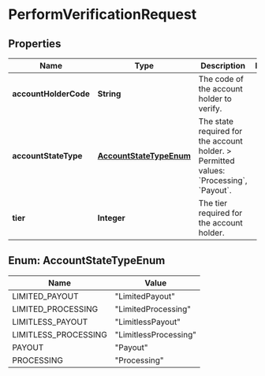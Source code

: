 

# PerformVerificationRequest


## Properties

| Name | Type | Description | Notes |
|------------ | ------------- | ------------- | -------------|
|**accountHolderCode** | **String** | The code of the account holder to verify. |  |
|**accountStateType** | [**AccountStateTypeEnum**](#AccountStateTypeEnum) | The state required for the account holder. &gt; Permitted values: &#x60;Processing&#x60;, &#x60;Payout&#x60;. |  |
|**tier** | **Integer** | The tier required for the account holder. |  |



## Enum: AccountStateTypeEnum

| Name | Value |
|---- | -----|
| LIMITED_PAYOUT | &quot;LimitedPayout&quot; |
| LIMITED_PROCESSING | &quot;LimitedProcessing&quot; |
| LIMITLESS_PAYOUT | &quot;LimitlessPayout&quot; |
| LIMITLESS_PROCESSING | &quot;LimitlessProcessing&quot; |
| PAYOUT | &quot;Payout&quot; |
| PROCESSING | &quot;Processing&quot; |



